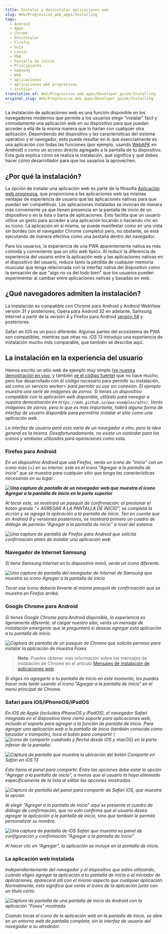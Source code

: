 ```yaml
---
title: Instalar y desinstalar aplicaciones web
slug: Web/Progressive_web_apps/Installing
tags:
  - Android
  - Apps
  - Chrome
  - Desinstalar
  - Firefox
  - Guía
  - Lanzar
  - PWA
  - Pantalla de inicio
  - Principiante
  - Samsung
  - Web
  - aplicaciones
  - aplicaciones web progresivas
  - instalar
translation_of: Web/Progressive_web_apps/Developer_guide/Installing
original_slug: Web/Progressive_web_apps/Developer_guide/Installing
---
```


La instalación de aplicaciones web es una función disponible en los navegadores modernos que permite a los usuarios elegir "instalar" fácil y cómodamente una aplicación web en su dispositivo para que puedan acceder a ella de la misma manera que lo harían con cualquier otra aplicación. Dependiendo del dispositivo y las características del sistema operativo y el navegador, esto puede resultar en lo que esencialmente es una aplicación con todas las funciones (por ejemplo, usando [WebAPK](https://developers.google.com/web/fundamentals/integration/webapks) en Android) o como un acceso directo agregado a la pantalla de tu dispositivo. Esta guía explica cómo se realiza la instalación, qué significa y qué debes hacer como desarrollador para que los usuarios la aprovechen.

## ¿Por qué la instalación?

La opción de instalar una aplicación web es parte de la filosofía [Aplicación web progresiva](/es/docs/Web/Progressive_web_apps), que proporciona a las aplicaciones web las mismas ventajas de experiencia de usuario que las aplicaciones nativas para que puedan ser competitivas. Las aplicaciones instaladas se invocan de manera más conveniente ya que tienen presencia en la pantalla de inicio de un dispositivo o en la lista o barra de aplicaciones. Esto facilita que un usuario utilice un gesto para acceder a una aplicación tocando o haciendo clic en su icono. La aplicación en sí misma, se puede manifestar como en una vista sin bordes (sin el navegador Chrome completo) pero, no obstante, se está ejecutando de manera efectiva como una pestaña dentro del navegador.

Para los usuarios, la experiencia de una PWA aparentemente nativa es más cómoda y conveniente que un sitio web típico. Al reducir la diferencia de experiencia del usuario entre la aplicación web y las aplicaciones nativas en el dispositivo del usuario, reduce tanto la pérdida de cualquier memoria muscular que tenga relacionada con la interfaz nativa del dispositivo como la sensación de que "algo no va del todo bien" que los usuarios pueden experimentar al cambiar entre aplicaciones nativas y basadas en web.

## ¿Qué navegadores admiten la instalación?

La instalación es compatible con Chrome para Android y Android WebView versión 31 y posteriores, Opera para Android 32 en adelante, Samsung Internet a partir de la versión 4 y Firefox para Android [versión 58](/es/docs/Mozilla/Firefox/Releases/58) y posteriores.

Safari en iOS es un poco diferente. Algunas partes del ecosistema de PWA son compatibles, mientras que otras no. iOS 13 introdujo una experiencia de instalación mucho más comparable, que también se describe aquí.

## La instalación en la experiencia del usuario

Hemos escrito un sitio web de ejemplo muy simple ([ve nuestra demostración en vivo](https://mdn.github.io/pwa-examples/a2hs/), y también [ve el código fuente](https://github.com/mdn/pwa-examples/tree/master/a2hs)) que no hace mucho, pero fue desarrollado con el código necesario para permitir su instalación, así como un servicio _worker> para permitir su uso sin conexión. El ejemplo muestra una serie de imágenes de zorros. Si tienes un dispositivo compatible con la aplicación web disponible, utilízalo para navegar a nuestra demostración en `https://mdn.github.io/pwa-examples/a2hs/`. Verás imágenes de zorros, pero lo que es más importante, habrá alguna forma de interfaz de usuario disponible para permitirte instalar el sitio como una aplicación web._

_La interfaz de usuario para esto varía de un navegador a otro, pero la idea general es la misma. Desafortunadamente, no existe un estándar para los iconos y símbolos utilizados para operaciones como esta._

### Firefox para Android

_En un dispositivo Android que usa Firefox, verás un ícono de "inicio" con un ícono más (+) en su interior; este es el ícono "Agregar a la pantalla de inicio" que se muestra para cualquier sitio que tenga las características necesarias en su lugar._

_**![Una captura de pantalla de un navegador web que muestra el ícono Agregar a la pantalla de inicio en la parte superior](<https://mdn.mozillademos.org/files/17158/android-a2hs-icon.png >)**_

_Al tocar este, se mostrará un pasquín de confirmación; al presionar el botón grande "+ AGREGAR A LA PANTALLA DE INICIO", se completa la acción y se agrega la aplicación a la pantalla de inicio. Ten en cuenta que en Android 8 y versiones posteriores, se mostrará primero un cuadro de diálogo de permiso "Agregar a la pantalla de inicio" a nivel del sistema._

_![Una captura de pantalla de Firefox para Android que solicita confirmación antes de instalar una aplicación web](https://mdn.mozillademos.org/files/17160/fx-a2hs-banner.png)_

### Navegador de Internet Samsung

_Si tiene Samsung Internet en tu dispositivo móvil, verás un icono diferente._

_![Una captura de pantalla del navegador de Internet de Samsung que muestra su icono Agregar a la pantalla de inicio](https://mdn.mozillademos.org/files/17161/samsung-internet-add-app.png)_

_Tocar ese ícono debería llevarte al mismo pasquín de confirmación que se muestra en Firefox arriba._

### Google Chrome para Android

_Si tienes Google Chrome para Android disponible, la experiencia es ligeramente diferente; al cargar nuestro sitio, verás un mensaje de instalación emergente que te preguntará si deseas agregar esta aplicación a tu pantalla de inicio._

_![Captura de pantalla de un pasquín de Chrome que solicita permiso para instalar la aplicación de muestra Foxes](https://mdn.mozillademos.org/files/17159/chrome-a2hs-banner.png)_

> **Nota:** Puedes obtener más información sobre los mensajes de instalación de Chrome en el artículo [Mensajes de instalación de aplicaciones web](https://developers.google.com/web/fundamentals/app-install-banners/).

_Si eliges no agregarlo a tu pantalla de inicio en este momento, los puedes hacer más tarde usando el ícono "Agregar a la pantalla de inicio" en el menú principal de Chrome._

### Safari para iOS/iPhoneOS/iPadOS

_En iOS de Apple (incluidos iPhoneOS y iPadOS), el navegador Safari integrado en el dispositivo tiene cierto soporte para aplicaciones web, incluido el soporte para agregar a la función de pantalla de inicio. Para agregar una aplicación web a la pantalla de inicio (también conocida como lanzador o trampolín), toca el botón para compartir (![Icono de compartir cuadrado y flecha desde iOS y macOS](https://mdn.mozillademos.org/files/17156/square.svg)) en la parte inferior de la pantalla:_

_![Captura de pantalla que muestra la ubicación del botón Compartir en Safari en iOS 13](https://mdn.mozillademos.org/files/17163/safari-ios-a2hs-icon.png)_

_Esto llama al panel para compartir. Entre las opciones debe estar la opción "Agregar a la pantalla de inicio", a menos que el usuario la haya eliminado específicamente de la lista al editar las opciones mostradas:_

_![Captura de pantalla del panel para compartir de Safari iOS, que muestra la opción](https://mdn.mozillademos.org/files/17165/safari-ios-share-menu.png)_

_Al elegir "Agregar a la pantalla de inicio" aquí se presenta el cuadro de diálogo de confirmación, que no solo confirma que el usuario desea agregar la aplicación a la pantalla de inicio, sino que también le permite personalizar su nombre._

_![Una captura de pantalla de iOS Safari que muestra su panel de configuración y confirmación "Agregar a la pantalla de inicio"](https://mdn.mozillademos.org/files/17167/safari-ios-a2hs-banner.png)_

_Al hacer clic en "Agregar", la aplicación se incluye en la pantalla de inicio._

### La aplicación web instalada

_Independientemente del navegador y el dispositivo que estés utilizando, cuando eliges agregar la aplicación a tu pantalla de inicio o al iniciador de aplicaciones, aparecerá allí con el mismo aspecto que cualquier aplicación. Normalmente, esto significa que verás el icono de la aplicación junto con un título corto._

_![Captura de pantalla de una pantalla de inicio de Android con la aplicación "Foxes" mostrada](https://mdn.mozillademos.org/files/17157/a2hs-on-home-screen.png)_

_Cuando tocas el icono de la aplicación web en la pantalla de inicio, se abre en un entorno web de pantalla completa, sin la interfaz de usuario del navegador a su alrededor._
